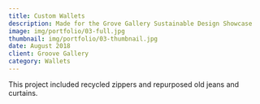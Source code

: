 ```yaml
---
title: Custom Wallets
description: Made for the Grove Gallery Sustainable Design Showcase
image: img/portfolio/03-full.jpg
thumbnail: img/portfolio/03-thumbnail.jpg
date: August 2018
client: Groove Gallery
category: Wallets
---
```

This project included recycled zippers and repurposed old jeans and curtains. 